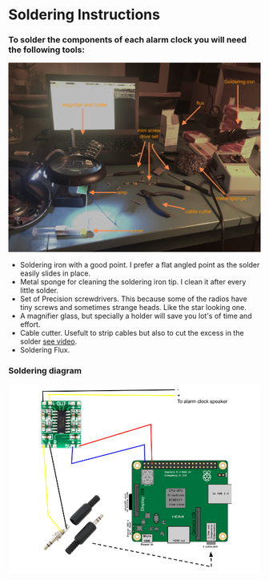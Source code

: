 # Soldering Instructions 

### To solder the components of each alarm clock you will need the following tools:

![Image of Setup](images/setup.JPG)
* Soldering iron with a good point. I prefer a flat angled point as the solder easily slides in place.
* Metal sponge for cleaning the soldering iron tip. I clean it after every little solder. 
* Set of Precision screwdrivers. This because some of the radios have tiny screws and sometimes strange heads. Like the star looking one.
* A magnifier glass, but specially a holder will save you lot's of time and effort.
* Cable cutter. Usefult to strip cables but also to cut the excess in the solder [see video](videos/soldercut.mp4).
* Soldering Flux.


### Soldering diagram
![Image of Soldering diagram](images/diagram.png)